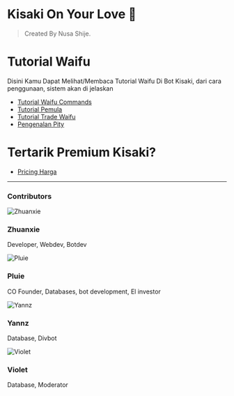 # Kisaki On Your Love 💞

> Created By Nusa Shije.

# Tutorial Waifu
Disini Kamu Dapat Melihat/Membaca Tutorial Waifu Di Bot Kisaki, dari cara penggunaan, sistem akan di jelaskan

- [Tutorial Waifu Commands](docs/commands.md)
- [Tutorial Pemula](docs/waifumap.md)
- [Tutorial Trade Waifu](docs/trade.md)
- [Pengenalan Pity](docs/pity.md)

# Tertarik Premium Kisaki?
- [Pricing Harga](docs/pricing.md)


---

### Contributors


<div class="contributor-card">
  <img src="https://raw.githubusercontent.com/TabawaX/waifudb/refs/heads/master/other/docs/968ffd894730195b8a26c646b269e0ed.jpg" alt="Zhuanxie" class="contributor-img">
  <div class="contributor-info">
    <h3 class="contributor-name">Zhuanxie</h3>
    <p class="contributor-role">Developer, Webdev, Botdev</p>
  </div>
</div>


<div class="contributor-card">
  <img src="https://raw.githubusercontent.com/TabawaX/waifudb/refs/heads/master/other/docs/IMG-20241205-WA0202.jpg" alt="Pluie" class="contributor-img">
  <div class="contributor-info">
    <h3 class="contributor-name">Pluie</h3>
    <p class="contributor-role">CO Founder, Databases, bot development, El investor</p>
  </div>
</div>


<div class="contributor-card">
  <img src="https://raw.githubusercontent.com/TabawaX/waifudb/refs/heads/master/other/docs/IMG-20241204-WA0039.jpg" alt="Yannz" class="contributor-img">
  <div class="contributor-info">
    <h3 class="contributor-name">Yannz</h3>
    <p class="contributor-role">Database, Divbot</p>
  </div>
</div>

<div class="contributor-card">
  <img src="https://raw.githubusercontent.com/TabawaX/waifudb/refs/heads/master/other/docs/IMG-20241204-WA0038.jpg" alt="Violet" class="contributor-img">
  <div class="contributor-info">
    <h3 class="contributor-name">Violet</h3>
    <p class="contributor-role">Database, Moderator</p>
  </div>
</div>